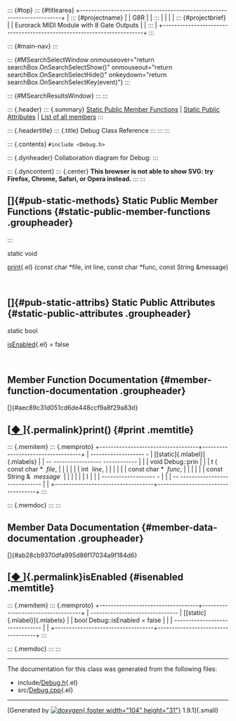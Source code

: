 ::: {#top}
::: {#titlearea}
+-----------------------------------------------------------------------+
| ::: {#projectname}                                                    |
| G8R                                                                   |
| :::                                                                   |
|                                                                       |
| ::: {#projectbrief}                                                   |
| Eurorack MIDI Module with 8 Gate Outputs                              |
| :::                                                                   |
+-----------------------------------------------------------------------+
:::

::: {#main-nav}
:::

::: {#MSearchSelectWindow onmouseover="return searchBox.OnSearchSelectShow()" onmouseout="return searchBox.OnSearchSelectHide()" onkeydown="return searchBox.OnSearchSelectKey(event)"}
:::

::: {#MSearchResultsWindow}
:::
:::

::: {.header}
::: {.summary}
[Static Public Member Functions](#pub-static-methods) \| [Static Public
Attributes](#pub-static-attribs) \| [List of all
members](classDebug-members.html)
:::

::: {.headertitle}
::: {.title}
Debug Class Reference
:::
:::
:::

::: {.contents}
`#include <Debug.h>`

::: {.dynheader}
Collaboration diagram for Debug:
:::

::: {.dyncontent}
::: {.center}
**This browser is not able to show SVG: try Firefox, Chrome, Safari, or
Opera instead.**
:::
:::

[]{#pub-static-methods} Static Public Member Functions {#static-public-member-functions .groupheader}
------------------------------------------------------
:::

static void 

[print](classDebug.html#aec89c31d051cd6de448ccf9a8f29a83d){.el} (const
char \*file, int line, const char \*func, const String &message)

 

[]{#pub-static-attribs} Static Public Attributes {#static-public-attributes .groupheader}
------------------------------------------------

static bool 

[isEnabled](classDebug.html#ab28cb9370dfa995d86f17034a9f184d6){.el} =
false

 

Member Function Documentation {#member-function-documentation .groupheader}
-----------------------------

[]{#aec89c31d051cd6de448ccf9a8f29a83d}

[[◆ ](#aec89c31d051cd6de448ccf9a8f29a83d)]{.permalink}print() {#print .memtitle}
-------------------------------------------------------------

::: {.memitem}
::: {.memproto}
+-----------------------------------+-----------------------------------+
|   ------------------- -           | [[static]{.mlabel}]{.mlabels}     |
| -- ----------------- ------------ |                                   |
|   void Debug::prin                |                                   |
| t   (   const char \*     *file*, |                                   |
|                                   |                                   |
|         int               *line*, |                                   |
|                                   |                                   |
|         const char \*     *func*, |                                   |
|                                   |                                   |
|      const String &    *message*  |                                   |
|                                   |                                   |
|            )                      |                                   |
|   ------------------- -           |                                   |
| -- ----------------- ------------ |                                   |
+-----------------------------------+-----------------------------------+
:::

::: {.memdoc}
:::
:::

Member Data Documentation {#member-data-documentation .groupheader}
-------------------------

[]{#ab28cb9370dfa995d86f17034a9f184d6}

[[◆ ](#ab28cb9370dfa995d86f17034a9f184d6)]{.permalink}isEnabled {#isenabled .memtitle}
---------------------------------------------------------------

::: {.memitem}
::: {.memproto}
+-----------------------------------+-----------------------------------+
|   ------------------------------- | [[static]{.mlabel}]{.mlabels}     |
|   bool Debug::isEnabled = false   |                                   |
|   ------------------------------- |                                   |
+-----------------------------------+-----------------------------------+
:::

::: {.memdoc}
:::
:::

------------------------------------------------------------------------

The documentation for this class was generated from the following files:

-   include/[Debug.h](Debug_8h_source.html){.el}
-   src/[Debug.cpp](Debug_8cpp.html){.el}

------------------------------------------------------------------------

[Generated by [![doxygen](doxygen.svg){.footer width="104"
height="31"}](https://www.doxygen.org/index.html) 1.9.1]{.small}
